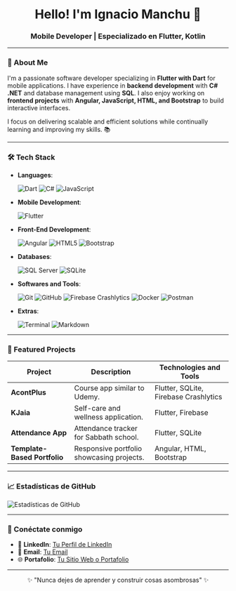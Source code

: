 <h1 align="center">Hello! I'm Ignacio Manchu 👋</h1>
<h3 align="center">Mobile Developer | Especializado en Flutter, Kotlin</h3>

---

### 🚀 About Me
I'm a passionate software developer specializing in **Flutter with Dart** for mobile applications. I have experience in **backend development** with **C# .NET** and database management using **SQL**. I also enjoy working on **frontend projects** with **Angular, JavaScript, HTML, and Bootstrap** to build interactive interfaces.

I focus on delivering scalable and efficient solutions while continually learning and improving my skills. 📚 

---


### 🛠️ Tech Stack 

<p align="center">

- **Languages**:
    
    ![Dart](https://img.shields.io/badge/Dart-0175C2.svg?style=for-the-badge&logo=dart&logoColor=white)
    ![C#](https://img.shields.io/badge/C%23-239120.svg?style=for-the-badge&logo=c-sharp&logoColor=white)
    ![JavaScript](https://img.shields.io/badge/JavaScript-F7DF1E.svg?style=for-the-badge&logo=javascript&logoColor=black)

- **Mobile Development**:

   ![Flutter](https://img.shields.io/badge/Flutter-02569B.svg?style=for-the-badge&logo=flutter&logoColor=white)


- **Front-End Development**:

   ![Angular](https://img.shields.io/badge/Angular-DD0031.svg?style=for-the-badge&logo=angular&logoColor=white)
   ![HTML5](https://img.shields.io/badge/HTML5-E34F26.svg?style=for-the-badge&logo=html5&logoColor=white)
   ![Bootstrap](https://img.shields.io/badge/Bootstrap%205-7952B3.svg?style=for-the-badge&logo=bootstrap&logoColor=white)


- **Databases**:

    ![SQL Server](https://img.shields.io/badge/SQL%20Server-CC2927.svg?style=for-the-badge&logo=microsoft-sql-server&logoColor=white)
    ![SQLite](https://img.shields.io/badge/SQLite-003B57.svg?style=for-the-badge&logo=sqlite&logoColor=white)


- **Softwares and Tools**:

    ![Git](https://img.shields.io/badge/git-%23F05033.svg?style=for-the-badge&logo=git&logoColor=white)
    ![GitHub](https://img.shields.io/badge/github-%23121011.svg?style=for-the-badge&logo=github&logoColor=white)
    ![Firebase Crashlytics](https://img.shields.io/badge/Firebase%20Crashlytics-FFCA28.svg?style=for-the-badge&logo=firebase&logoColor=black)
    ![Docker](https://img.shields.io/badge/Docker-2496ED.svg?style=for-the-badge&logo=docker&logoColor=white)
    ![Postman](https://img.shields.io/badge/Postman-FF6C37.svg?style=for-the-badge&logo=postman&logoColor=white)


- **Extras**:

    ![Terminal](https://img.shields.io/badge/Terminal-%23054020?style=for-the-badge&logo=gnu-bash&logoColor=white)
    ![Markdown](https://img.shields.io/badge/markdown-%23000000.svg?style=for-the-badge&logo=markdown&logoColor=white)   

</p>

---

### 🌟 Featured Projects  
| Project          | Description                                | Technologies  and Tools        |  
|------------------|--------------------------------------------|--------------------------------|  
| **AcontPlus**    | Course app similar to Udemy.               | Flutter, SQLite, Firebase Crashlytics |  
| **KJaia**        | Self-care and wellness application.        | Flutter, Firebase             |  
| **Attendance App** | Attendance tracker for Sabbath school.   | Flutter, SQLite               |  
| **Template-Based Portfolio** | Responsive portfolio showcasing projects. | Angular, HTML, Bootstrap       |

---

### 📈 Estadísticas de GitHub



![Estadísticas de GitHub](https://github-readme-stats.vercel.app/api?username=Ignaciomanchu1998&show_icons=true&theme=dracula)

---

### 🤝 Conéctate conmigo
- 💼 **LinkedIn**: [Tu Perfil de LinkedIn](https://www.linkedin.com/in/tu-perfil/)
- 📧 **Email**: [Tu Email](mailto:tuemail@gmail.com)
- 🌐 **Portafolio**: [Tu Sitio Web o Portafolio](https://tusitio.com)

---

<p align="center">✨ "Nunca dejes de aprender y construir cosas asombrosas" ✨</p>
